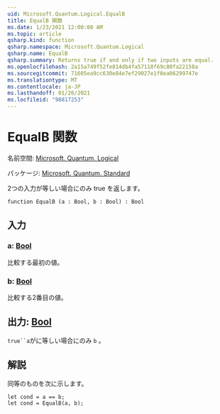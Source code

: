 ```yaml
---
uid: Microsoft.Quantum.Logical.EqualB
title: EqualB 関数
ms.date: 1/23/2021 12:00:00 AM
ms.topic: article
qsharp.kind: function
qsharp.namespace: Microsoft.Quantum.Logical
qsharp.name: EqualB
qsharp.summary: Returns true if and only if two inputs are equal.
ms.openlocfilehash: 2a15a749f52fe814db4fa57118f69c80fa22158a
ms.sourcegitcommit: 71605ea9cc630e84e7ef29027e1f0ea06299747e
ms.translationtype: MT
ms.contentlocale: ja-JP
ms.lasthandoff: 01/26/2021
ms.locfileid: "98817253"
---
```

# <a name="equalb-function"></a>EqualB 関数

名前空間: [Microsoft. Quantum. Logical](xref:Microsoft.Quantum.Logical)

パッケージ: [Microsoft. Quantum. Standard](https://nuget.org/packages/Microsoft.Quantum.Standard)


2つの入力が等しい場合にのみ true を返します。

```qsharp
function EqualB (a : Bool, b : Bool) : Bool
```


## <a name="input"></a>入力

### <a name="a--bool"></a>a: [Bool](xref:microsoft.quantum.lang-ref.bool)

比較する最初の値。


### <a name="b--bool"></a>b: [Bool](xref:microsoft.quantum.lang-ref.bool)

比較する2番目の値。



## <a name="output--bool"></a>出力: [Bool](xref:microsoft.quantum.lang-ref.bool)

`true``a`がに等しい場合にのみ `b` 。

## <a name="remarks"></a>解説

同等のものを次に示します。

```qsharp
let cond = a == b;
let cond = EqualB(a, b);
```